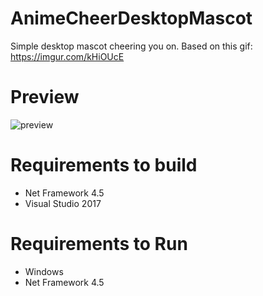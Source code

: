 # AnimeCheerDesktopMascot
Simple desktop mascot cheering you on. Based on this gif: https://imgur.com/kHiOUcE

# Preview
![preview](https://user-images.githubusercontent.com/4048599/32397279-681390ce-c0e9-11e7-81df-c9d8128b722f.jpg)

# Requirements to build
- Net Framework 4.5
- Visual Studio 2017

# Requirements to Run
- Windows
- Net Framework 4.5
